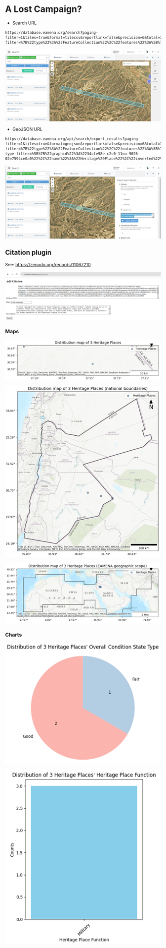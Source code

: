 # A Lost Campaign?

* Search URL

```
https://database.eamena.org/search?paging-filter=1&tiles=true&format=tilecsv&reportlink=false&precision=6&total=383723&map-filter=%7B%22type%22%3A%22FeatureCollection%22%2C%22features%22%3A%5B%7B%22id%22%3A%22a421dfd1cf8e2071e46fe52188e7dcf6%22%2C%22type%22%3A%22Feature%22%2C%22properties%22%3A%7B%22buffer%22%3A%7B%22width%22%3A10%2C%22unit%22%3A%22m%22%7D%2C%22inverted%22%3Afalse%7D%2C%22geometry%22%3A%7B%22coordinates%22%3A%5B%5B%5B37.11103003453388%2C30.692486163331665%5D%2C%5B37.102186445415526%2C30.66674350303225%5D%2C%5B37.9640962464091%2C30.50335211102579%5D%2C%5B37.967497626839815%2C30.530896107900205%5D%2C%5B37.11103003453388%2C30.692486163331665%5D%5D%5D%2C%22type%22%3A%22Polygon%22%7D%7D%5D%7D
```

![alt text](img/image.png)


* GeoJSON URL

```
https://database.eamena.org/api/search/export_results?paging-filter=1&tiles=true&format=geojson&reportlink=false&precision=6&total=3&map-filter=%7B%22type%22%3A%22FeatureCollection%22%2C%22features%22%3A%5B%7B%22id%22%3A%22a421dfd1cf8e2071e46fe52188e7dcf6%22%2C%22type%22%3A%22Feature%22%2C%22properties%22%3A%7B%22buffer%22%3A%7B%22width%22%3A10%2C%22unit%22%3A%22m%22%7D%2C%22inverted%22%3Afalse%7D%2C%22geometry%22%3A%7B%22coordinates%22%3A%5B%5B%5B37.11103003453388%2C30.692486163331665%5D%2C%5B37.102186445415526%2C30.66674350303225%5D%2C%5B37.9640962464091%2C30.50335211102579%5D%2C%5B37.967497626839815%2C30.530896107900205%5D%2C%5B37.11103003453388%2C30.692486163331665%5D%5D%5D%2C%22type%22%3A%22Polygon%22%7D%7D%5D%7D&resource-type-filter=%5B%7B%22graphid%22%3A%2234cfe98e-c2c0-11ea-9026-02e7594ce0a0%22%2C%22name%22%3A%22Heritage%20Place%22%2C%22inverted%22%3Afalse%7D%5D
```

![alt text](img/image-1.png)


## Citation plugin

See: https://zenodo.org/records/11067210

![alt text](img/image-7.png)

### Maps

![alt text](img/image-2.png)

![alt text](img/image-3.png)

![alt text](img/image-4.png)

### Charts

![alt text](img/image-5.png)

![alt text](img/image-6.png)